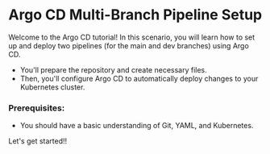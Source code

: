 # Argo CD Multi-Branch Pipeline Setup

Welcome to the Argo CD tutorial! In this scenario, you will learn how to set up and deploy two pipelines (for the main and dev branches) using Argo CD.

- You'll prepare the repository and create necessary files.
- Then, you'll configure Argo CD to automatically deploy changes to your Kubernetes cluster.

### Prerequisites:
- You should have a basic understanding of Git, YAML, and Kubernetes.

Let's get started!!



